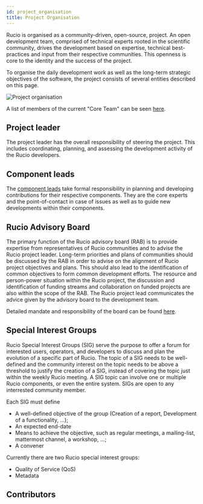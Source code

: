 ```yaml
---
id: project_organisation
title: Project Organisation
---
```


Rucio is organised as a community-driven, open-source, project.
An open development team, comprised of technical experts rooted in the scientific 
community, drives the development based on expertise, technical best-practices and 
input from their respective communities. This openness is core to the identity and
the success of the project.

To organise the daily development work as well as the long-term strategic objectives
of the software, the project consists of several entities described on this page.

![Project organisation](/img/project_organisation.svg)

A list of members of the current "Core Team" can be seen [here](https://rucio.cern.ch/team.html).

## Project leader

The project leader has the overall responsibility of steering the project. This 
includes coordinating, planning, and assessing the development activity of the 
Rucio developers. 

## Component leads

The [component leads](component_leads.md) take formal responsibility in planning
and developing contributions for their respective components. They are the 
core experts and the point-of-contact in case of issues as well as to guide new 
developments within their components.

## Rucio Advisory Board

The primary function of the Rucio advisory board (RAB) is to provide expertise from 
representatives of Rucio communities and to advise the Rucio project leader. 
Long-term priorities and plans of communities should be discussed by the RAB in order 
to advise on the alignment of Rucio project objectives and plans. This should also 
lead to the identification of common objectives to form common development efforts. 
The resource and person-power situation within the Rucio project, the discussion and 
identification of funding streams and collaboration on funded projects are also 
within the scope of the RAB. The Rucio project lead communicates the advice given by 
the advisory board to the development team.

Detailed mandate and responsibility of the board can be found [here](rucio_advisory_board.md).

## Special Interest Groups

Rucio Special Interest Groups (SIG) serve the purpose to offer a forum for interested users,
operators, and developers to discuss and plan the evolution of a specific part of Rucio.
The topic of a SIG needs to be well-defined and the community interest on the topic
needs to be above a threshold to justify the creation of a SIG, instead of covering the
topic just within the weekly Rucio meeting. A SIG topic can involve one or multiple 
Rucio components, or even the entire system. SIGs are open to any interrested community
member.

Each SIG must define

  - A well-defined objective of the group (Creation of a report, Development of 
    a functionality, ...);
  - An expected end-date
  - Means to achieve the objective, such as regular meetings, a mailing-list, mattermost 
    channel, a workshop, ...;
  - A convener

Currently there are two Rucio special interest groups:

  - Quality of Service (QoS)
  - Metadata

## Contributors
